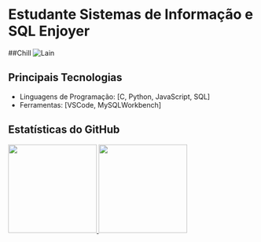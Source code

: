 # Estudante Sistemas de Informação e SQL Enjoyer

##Chill
![Lain](https://tenor.com/baeMq.gif)

## Principais Tecnologias

- Linguagens de Programação: [C, Python, JavaScript, SQL]
- Ferramentas: [VSCode, MySQLWorkbench]
  

## Estatísticas do GitHub
<div>
<a href="https://github.com/kauenoites">
<img loading="lazy" height="180em" src="https://github-readme-stats.vercel.app/api?username=kauenoites&show_icons=true&theme=dracula&include_all_commits=true&count_private=true"/>
<img loading="lazy" height="180em" src="https://github-readme-stats.vercel.app/api/top-langs/?username=kauenoites&layout=compact&langs_count=7&theme=dracula"/>
</div>
